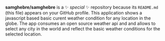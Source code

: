 
**samghebre/samghebre** is a ✨ _special_ ✨ repository because its `README.md` (this file) appears on your GitHub profile.
This application shows a javascript based basic curent weather condition for any location in the globe. The app consumes an open source weather api and and allows to select any city in the world and reflect the basic weather conditions for the selected location.
